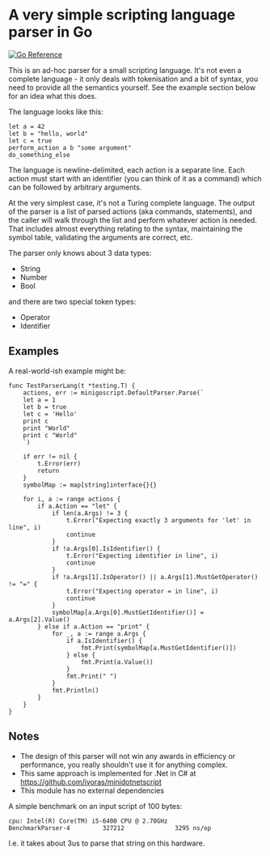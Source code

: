# A very simple scripting language parser in Go

[![Go Reference](https://pkg.go.dev/badge/github.com/ivoras/minigoscript.svg)](https://pkg.go.dev/github.com/ivoras/minigoscript)

This is an ad-hoc parser for a small scripting language. It's not even a complete language - it only deals with tokenisation and a bit of syntax, you need to provide all the semantics yourself. See the example section below for an idea what this does.

The language looks like this:

```
let a = 42
let b = "hello, world"
let c = true
perform_action a b "some argument"
do_something_else
```

The language is newline-delimited, each action is a separate line. Each action must start with an identifier (you can think of it as a command) which can be followed by arbitrary arguments.

At the very simplest case, it's not a Turing complete language. The output of the parser is a list of parsed actions (aka commands, statements),
and the caller will walk through the list and perform whatever action is needed. That includes almost everything relating to the syntax, maintaining the symbol table,
validating the arguments are correct, etc.

The parser only knows about 3 data types:

* String
* Number
* Bool

and there are two special token types:

* Operator
* Identifier

## Examples

A real-world-ish example might be:

```
func TestParserLang(t *testing.T) {
	actions, err := minigoscript.DefaultParser.Parse(`
	let a = 1
	let b = true
	let c = 'Hello'
	print c
	print "World"
	print c "World"
	`)

	if err != nil {
		t.Error(err)
		return
	}
	symbolMap := map[string]interface{}{}

	for i, a := range actions {
		if a.Action == "let" {
			if len(a.Args) != 3 {
				t.Error("Expecting exactly 3 arguments for 'let' in line", i)
				continue
			}
			if !a.Args[0].IsIdentifier() {
				t.Error("Expecting identifier in line", i)
				continue
			}
			if !a.Args[1].IsOperator() || a.Args[1].MustGetOperator() != "=" {
				t.Error("Expecting operator = in line", i)
				continue
			}
			symbolMap[a.Args[0].MustGetIdentifier()] = a.Args[2].Value()
		} else if a.Action == "print" {
			for _, a := range a.Args {
				if a.IsIdentifier() {
					fmt.Print(symbolMap[a.MustGetIdentifier()])
				} else {
					fmt.Print(a.Value())
				}
				fmt.Print(" ")
			}
			fmt.Println()
		}
	}
}
```

## Notes

* The design of this parser will not win any awards in efficiency or performance, you really shouldn't use it for anything complex.
* This same approach is implemented for .Net in C# at https://github.com/ivoras/minidotnetscript
* This module has no external dependencies

A simple benchmark on an input script of 100 bytes:

```
cpu: Intel(R) Core(TM) i5-6400 CPU @ 2.70GHz
BenchmarkParser-4         327212              3295 ns/op
```

I.e. it takes about 3us to parse that string on this hardware.
